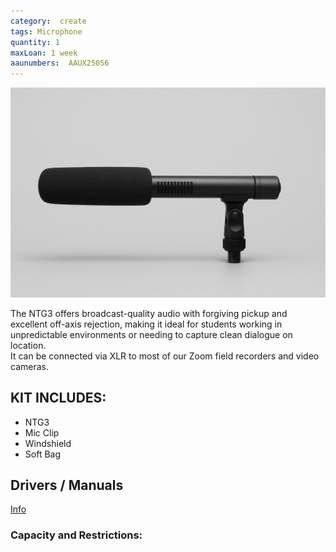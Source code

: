 ```yaml
---
category:  create
tags: Microphone
quantity: 1
maxLoan: 1 week
aaunumbers:  AAUX25056
---
```

![Shotgun Microphone](/assets/images/equip/shotgun.png)

The NTG3 offers broadcast-quality audio with forgiving pickup and excellent off-axis rejection, making it ideal for students working in unpredictable environments or needing to capture clean dialogue on location.<br>It can be connected via XLR to most of our Zoom field recorders and video cameras.
## KIT INCLUDES:
-  NTG3 
-  Mic Clip  
-  Windshield  
-  Soft Bag

## Drivers / Manuals
[Info](https://rode.com/en/microphones/shotgun/ntg3?variant_sku=NTG3)



### Capacity and Restrictions:
